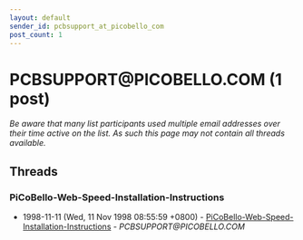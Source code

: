 ```yaml
---
layout: default
sender_id: pcbsupport_at_picobello_com
post_count: 1
---
```


# PCBSUPPORT<span>@</span>PICOBELLO.COM (1 post)

_Be aware that many list participants used multiple email addresses over their time active on the list. As such this page may not contain all threads available._

## Threads

### PiCoBello-Web-Speed-Installation-Instructions
+ 1998-11-11 (Wed, 11 Nov 1998 08:55:59 +0800) - [PiCoBello-Web-Speed-Installation-Instructions](/archive/1998/11/6fa9429441336ad4814f01503d27c989ae86b8f96abe0fdfbd44d3f62153052b) - _PCBSUPPORT@PICOBELLO.COM_

